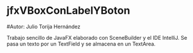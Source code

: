 # jfxVBoxConLabelYBoton

#Autor: Julio Torija Hernández

Trabajo sencillo de JavaFX elaborado con SceneBuilder y el IDE IntelliJ.
Se pasa un texto por un TextField y se almacena en un TextArea.

